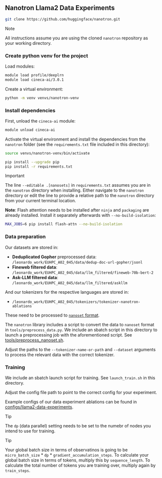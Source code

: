 ## Nanotron Llama2 Data Experiments

```bash
git clone https://github.com/huggingface/nanotron.git
```

> [!NOTE]
> All instructions assume you are using the cloned `nanotron` repository as your working directory.

### Create python venv for the project

Load modules:

```bash
module load profile/deeplrn
module load cineca-ai/3.0.1
```

Create a virtual environment:

```bash
python -m venv venvs/nanotron-venv
```

### Install dependencies

First, unload the `cineca-ai` module:

```bash
module unload cineca-ai
```

Activate the virtual environment and install the dependencies from the `nanotron` folder (see the `requirements.txt` file included in this directory):

```bash
source venvs/nanotron-venv/bin/activate
```

```bash
pip install --upgrade pip
pip install -r requirements.txt
```

> [!IMPORTANT] 
> The line `--editable .[nanosets]` in `requirements.txt` assumes you are in the `nanotron` directory when installing. Either navigate to the `nanotron` directory or edit the line to provide a relative path to the `nanotron` directory from your current terminal location.

**Note**: Flash attention needs to be installed after `ninja` and `packaging` are already installed. Install it separately afterwards with `--no-build-isolation`:

```bash
MAX_JOBS=6 pip install flash-attn --no-build-isolation
```

### Data preparation

Our datasets are stored in:

* **Deduplicated Gopher** preprocessed data: `/leonardo_work/EUHPC_A02_045/data/dedup-doc-url-gopher/jsonl`
* **Fineweb filtered data**:  `/leonardo_work/EUHPC_A02_045/data/llm_filtered/fineweb-70b-bert-2`
* **Ask-LLM filtered data**:  `/leonardo_work/EUHPC_A02_045/data/llm_filtered/askllm`

And our tokenizers for the respective languages are stored in:

* `/leonardo_work/EUHPC_A02_045/tokenizers/tokenizer-nanotron-ablations`

These need to be processed to [`nanoset` format](https://github.com/huggingface/nanotron/blob/main/docs/nanoset.md).

The `nanotron` library includes a script to convert the data to `nanoset` format in `tools/preprocess_data.py`. We include an sbatch script in this directory to launch a preprocessing job with the aforementioned script. See [tools/preprocess_nanoset.sh](https://github.com/kb-labb/scandinavian-lm-leonardo/blob/main/scripts/llama2-data-experiments/tools/preprocess_nanoset.sh).

Adjust the paths to the `--tokenizer-name-or-path` and `--dataset` arguments to process the relevant data with the correct tokenizer.

### Training

We include an sbatch launch script for training. See `launch_train.sh` in this directory. 

Adjust the config file path to point to the correct config for your experiment.

Example configs of our data experiment ablations can be found in [configs/llama2-data-experiments](https://github.com/kb-labb/scandinavian-lm-leonardo/blob/main/configs/llama2-data-experiments).

> [!TIP] 
> The `dp` (data parallel) setting needs to be set to the numebr of nodes you intend to use for training. 

> [!TIP]
> Your global batch size in terms of observatinos is going to be `micro_batch_size` * `dp` * `gradient_accumulation_steps`. To calculate your global batch size in terms of tokens, multiply this by `sequence_length`. To calculate the total number of tokens you are training over, multiply again by `train_steps`. 